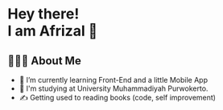 # Hey there! <br>  I am Afrizal 👋
## 👨🏻‍💻 About Me
- 🔭   I’m currently learning Front-End and a little Mobile App
- 💼   I'm studying at University Muhammadiyah Purwokerto.<br> 
- ✍️   Getting used to reading books (code, self improvement)
